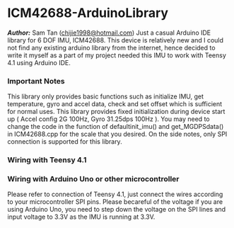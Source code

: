 # ICM42688-ArduinoLibrary
***Author:*** Sam Tan (chijie1998@hotmail.com)
Just a casual Arduino IDE library for 6 DOF IMU, ICM42688.
This device is relatively new and I could not find any existing arduino library from the internet, hence decided to write it myself as a part of my project needed this IMU to work with Teensy 4.1 using Arduino IDE.


### Important Notes
This library only provides basic functions such as initialize IMU, get temperature, gyro and accel data, check and set offset which is sufficient for normal uses. 
This library provides fixed initialization during device start up ( Accel config 2G 100Hz, Gyro 31.25dps 100Hz ). You may need to change the code in the function of defaultinit_imu() and get_MGDPSdata() in ICM42688.cpp for the scale that you desired. On the side notes, only SPI connection is supported for this library.

### Wiring with Teensy 4.1 

          
### Wiring with Arduino Uno or other microcontroller
Please refer to connection of Teensy 4.1, just connect the wires according to your microcontroller SPI pins. Please becareful of the voltage if you are using Arduino Uno, you need to step down the voltage on the SPI lines and input voltage to 3.3V as the IMU is running at 3.3V. 
